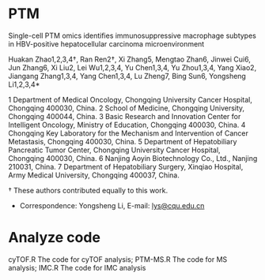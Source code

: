 # PTM
Single-cell PTM omics identifies immunosuppressive macrophage subtypes in HBV-positive hepatocellular carcinoma microenvironment

Huakan Zhao1,2,3,4†, Ran Ren2†, Xi Zhang5, Mengtao Zhan6, Jinwei Cui6, Jun Zhang6, Xi Liu2, Lei Wu1,2,3,4, Yu Chen1,3,4, Yu Zhou1,3,4, Yang Xiao2, Jiangang Zhang1,3,4, Yang Chen1,3,4, Lu Zheng7, Bing Sun6, Yongsheng Li1,2,3,4*

1 Department of Medical Oncology, Chongqing University Cancer Hospital, Chongqing 400030, China.
2 School of Medicine, Chongqing University, Chongqing 400044, China.
3 Basic Research and Innovation Center for Intelligent Oncology, Ministry of Education, Chongqing 400030, China. 
4 Chongqing Key Laboratory for the Mechanism and Intervention of Cancer Metastasis, Chongqing 400030, China.
5 Department of Hepatobiliary Pancreatic Tumor Center, Chongqing University Cancer Hospital, Chongqing 400030, China.
6 Nanjing Aoyin Biotechnology Co., Ltd., Nanjing 210031, China.
7 Department of Hepatobiliary Surgery, Xinqiao Hospital, Army Medical University, Chongqing 400037, China.

† These authors contributed equally to this work.
* Correspondence: Yongsheng Li, E-mail: lys@cqu.edu.cn

# Analyze code
cyTOF.R The code for cyTOF analysis;
PTM-MS.R The code for MS analysis;
IMC.R The code for IMC analysis
